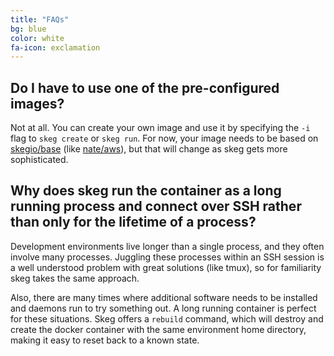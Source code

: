 ```yaml
---
title: "FAQs"
bg: blue
color: white
fa-icon: exclamation
---
```


## Do I have to use one of the pre-configured images?

Not at all.  You can create your own image and use it by specifying the `-i` flag to `skeg create` or `skeg run`.  For now, your image needs to be based on [skegio/base](https://hub.docker.com/r/skegio/base/) (like [nate/aws](https://hub.docker.com/r/nate/aws/)), but that will change as skeg gets more sophisticated.

## Why does skeg run the container as a long running process and connect over SSH rather than only for the lifetime of a process?

Development environments live longer than a single process, and they often involve many processes.  Juggling these processes within an SSH session is a well understood problem with great solutions (like tmux), so for familiarity skeg takes the same approach.

Also, there are many times where additional software needs to be installed and daemons run to try something out.  A long running container is perfect for these situations.  Skeg offers a `rebuild` command, which will destroy and create the docker container with the same environment home directory, making it easy to reset back to a known state.
